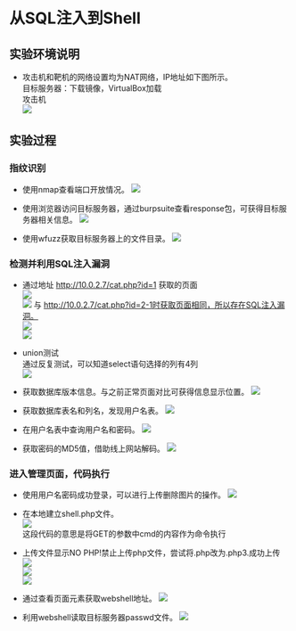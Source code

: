 # 从SQL注入到Shell

## 实验环境说明

* 攻击机和靶机的网络设置均为NAT网络，IP地址如下图所示。  
目标服务器：下载镜像，VirtualBox加载
[](pic\01.PNG)  
攻击机  
![](pic\02.PNG)  

## 实验过程

### 指纹识别

* 使用nmap查看端口开放情况。
![](pic\1.PNG)

* 使用浏览器访问目标服务器，通过burpsuite查看response包，可获得目标服务器相关信息。
![](pic\03.PNG)

* 使用wfuzz获取目标服务器上的文件目录。
![](pic\1_3.PNG)

### 检测并利用SQL注入漏洞

* 通过地址 http://10.0.2.7/cat.php?id=1 获取的页面  
![](pic\2-1.PNG)  
![](pic\2-2.PNG)
与 http://10.0.2.7/cat.php?id=2-1时获取页面相同，所以存在SQL注入漏洞。  
![](pic\2-3.PNG)  
![](pic\2-4.PNG)   

* union测试  
  通过反复测试，可以知道select语句选择的列有4列  
![](pic\2-5.PNG)

* 获取数据库版本信息。与之前正常页面对比可获得信息显示位置。
![](pic\3-1.PNG)

* 获取数据库表名和列名，发现用户名表。
![](pic\3-2.PNG)

* 在用户名表中查询用户名和密码。
![](pic\3-3.PNG)  

* 获取密码的MD5值，借助线上网站解码。
![](pic\3-4.PNG)

### 进入管理页面，代码执行

* 使用用户名密码成功登录，可以进行上传删除图片的操作。
![](pic\4-1.PNG)

* 在本地建立shell.php文件。  
![](pic\4-2.PNG)  
这段代码的意思是将GET的参数中cmd的内容作为命令执行  

* 上传文件显示NO PHP!禁止上传php文件，尝试将.php改为.php3.成功上传
![](pic\4-4.PNG)  
![](pic\4-3.PNG)  
![](pic\4-6.PNG)

* 通过查看页面元素获取webshell地址。
![](pic\4-7.PNG)

* 利用webshell读取目标服务器passwd文件。
![](pic\4-8.PNG)   
